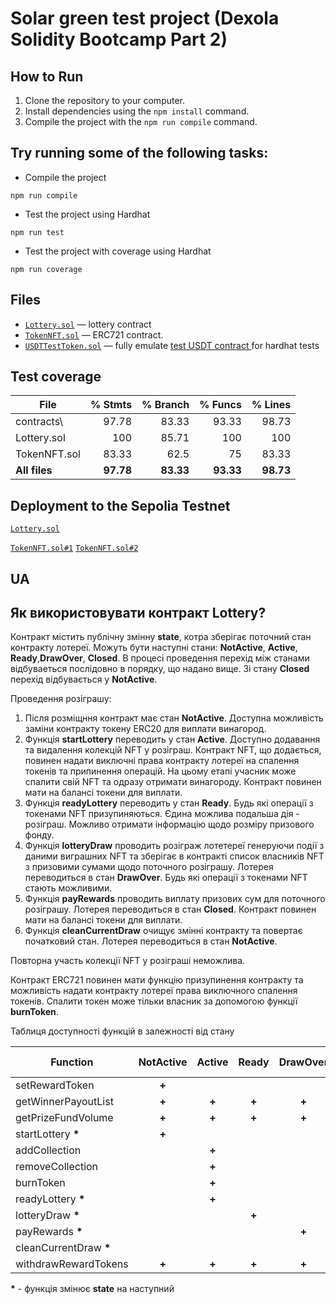# Solar green test project (Dexola Solidity Bootcamp Part 2)

## How to Run

1. Clone the repository to your computer.
2. Install dependencies using the `npm install` command.
3. Compile the project with the `npm run compile` command.

## Try running some of the following tasks:

- Compile the project

```shell
npm run compile
```

- Test the project using Hardhat

```shell
npm run test
```

- Test the project with coverage using Hardhat

```shell
npm run coverage
```

## Files

- [`Lottery.sol`](./contracts/Lottery.sol) &mdash; lottery contract
- [`TokenNFT.sol`](./contracts/TokenNFT.sol) &mdash; ERC721 contract.
- [`USDTTestToken.sol`](./contracts/USDTTestToken.sol) &mdash; fully emulate [test USDT contract ](https://sepolia.etherscan.io/address/0x1531bc5de10618c511349f8007c08966e45ce8ef) for hardhat tests

## Test coverage

| File          |   % Stmts |  % Branch |   % Funcs |   % Lines |
| ------------- | --------: | --------: | --------: | --------: |
| contracts\    |     97.78 |     83.33 |     93.33 |     98.73 |
| Lottery.sol   |       100 |     85.71 |       100 |       100 |
| TokenNFT.sol  |     83.33 |      62.5 |        75 |     83.33 |
| **All files** | **97.78** | **83.33** | **93.33** | **98.73** |

## Deployment to the Sepolia Testnet

[`Lottery.sol`](https://sepolia.etherscan.io/address/0xAAF068D0CD880C7107589B7418e7455A7fd44b51)

[`TokenNFT.sol#1`](https://sepolia.etherscan.io/address/0x92a39b842794877De89739c13ECe0190a6A3675A)
[`TokenNFT.sol#2`](https://sepolia.etherscan.io/address/0x406E2B164caEFb365B84Ac96B5b31deBB5C29aEd)

## UA

## Як використовувати контракт Lottery?

Контракт містить публічну змінну **state**, котра зберігає поточний стан контракту лотереї.
Можуть бути наступні стани: **NotActive**, **Active**, **Ready**,**DrawOver**, **Closed**.
В процесі проведення перехід між станами відбуваеться послідовно в порядку, що надано вище.
Зі стану **Closed** перехід відбувається у **NotActive**.

Проведення розіграшу:

1. Після розміщння контракт має стан **NotActive**. Доступна можливість заміни контракту токену ERC20 для виплати винагород.
2. Функція **startLottery** переводить у стан **Active**. Доступно додавання та видалення колекцій NFT у розіграш. Контракт NFT, що додається, повинен надати виключні права контракту лотереї на спалення токенів та припинення операцій. На цьому етапі учасник може спалити свій NFT та одразу отримати винагороду. Контракт повинен мати на балансі токени для виплати.
3. Функція **readyLottery** переводить у стан **Ready**. Будь які операції з токенами NFT призупиняються. Єдина можлива подальша дія - розіграш. Можливо отримати інформацію щодо розміру призового фонду.
4. Функція **lotteryDraw** проводить розіграж лотетереї генеруючи події з даними виграшних NFT та зберігає в контракті список власників NFT з призовими сумами щодо поточного розіграшу. Лотерея переводиться в стан **DrawOver**. Будь які операції з токенами NFT стають можливими.
5. Функція **payRewards** проводить виплату призових сум для поточного розіграшу. Лотерея переводиться в стан **Closed**. Контракт повинен мати на балансі токени для виплати.
6. Функція **cleanCurrentDraw** очищує змінні контракту та повертає початковий стан. Лотерея переводиться в стан **NotActive**.

Повторна участь колекції NFT у розіграші неможлива.

Контракт ERC721 повинен мати функцію призупинення контракту та можливість надати контракту лотереї права виключного спалення токенів.
Спалити токен може тільки власник за допомогою функції **burnToken**.

Таблиця доступності функцій в залежності від стану

| Function                | NotActive | Active | Ready  | DrawOver | Closed | Admin only |
| ----------------------- | :-------: | :----: | :----: | :------: | :----: | :--------: |
| setRewardToken          |  **\+**   |        |        |          |        |   **\+**   |
| getWinnerPayoutList     |  **\+**   | **\+** | **\+** |  **\+**  | **\+** |            |
| getPrizeFundVolume      |  **\+**   | **\+** | **\+** |  **\+**  | **\+** |            |
| startLottery **\***     |  **\+**   |        |        |          |        |   **\+**   |
| addCollection           |           | **\+** |        |          |        |   **\+**   |
| removeCollection        |           | **\+** |        |          |        |   **\+**   |
| burnToken               |           | **\+** |        |          |        |            |
| readyLottery **\***     |           | **\+** |        |          |        |   **\+**   |
| lotteryDraw **\***      |           |        | **\+** |          |        |   **\+**   |
| payRewards **\***       |           |        |        |  **\+**  |        |   **\+**   |
| cleanCurrentDraw **\*** |           |        |        |          | **\+** |   **\+**   |
| withdrawRewardTokens    |  **\+**   | **\+** | **\+** |  **\+**  | **\+** |   **\+**   |

**\*** - функція змінює **state** на наступний
